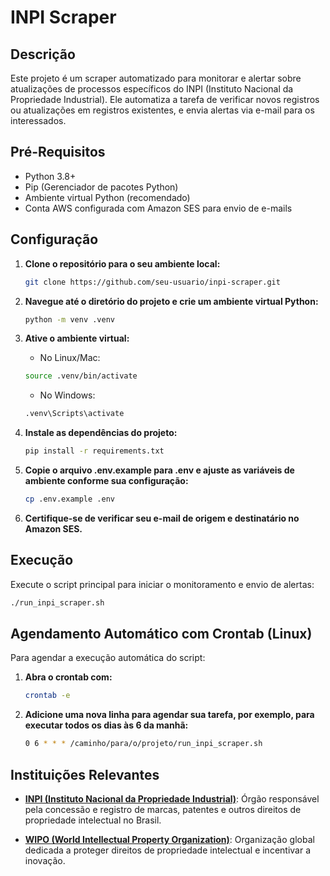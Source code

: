 # INPI Scraper

## Descrição

Este projeto é um scraper automatizado para monitorar e alertar sobre atualizações de processos específicos do INPI (Instituto Nacional da Propriedade Industrial). Ele automatiza a tarefa de verificar novos registros ou atualizações em registros existentes, e envia alertas via e-mail para os interessados.

## Pré-Requisitos

- Python 3.8+
- Pip (Gerenciador de pacotes Python)
- Ambiente virtual Python (recomendado)
- Conta AWS configurada com Amazon SES para envio de e-mails

## Configuração

1. **Clone o repositório para o seu ambiente local:**

   ```bash
   git clone https://github.com/seu-usuario/inpi-scraper.git
   ```

2. **Navegue até o diretório do projeto e crie um ambiente virtual Python:**

   ```bash
   python -m venv .venv
   ```

3. **Ative o ambiente virtual:**

   - No Linux/Mac:

   ```bash
   source .venv/bin/activate
   ```

   - No Windows:

   ```bash
   .venv\Scripts\activate
   ```

4. **Instale as dependências do projeto:**

   ```bash
   pip install -r requirements.txt
   ```

5. **Copie o arquivo .env.example para .env e ajuste as variáveis de ambiente conforme sua configuração:**

   ```bash
   cp .env.example .env
   ```

6. **Certifique-se de verificar seu e-mail de origem e destinatário no Amazon SES.**

## Execução

Execute o script principal para iniciar o monitoramento e envio de alertas:

```bash
./run_inpi_scraper.sh
```

## Agendamento Automático com Crontab (Linux)

Para agendar a execução automática do script:

1. **Abra o crontab com:**

   ```bash
   crontab -e
   ```

2. **Adicione uma nova linha para agendar sua tarefa, por exemplo, para executar todos os dias às 6 da manhã:**

   ```bash
   0 6 * * * /caminho/para/o/projeto/run_inpi_scraper.sh
   ```

## Instituições Relevantes

- **[INPI (Instituto Nacional da Propriedade Industrial)](https://www.gov.br/inpi/pt-br)**: Órgão responsável pela concessão e registro de marcas, patentes e outros direitos de propriedade intelectual no Brasil.

- **[WIPO (World Intellectual Property Organization)](https://www.wipo.int/portal/en/index.html)**: Organização global dedicada a proteger direitos de propriedade intelectual e incentivar a inovação.

